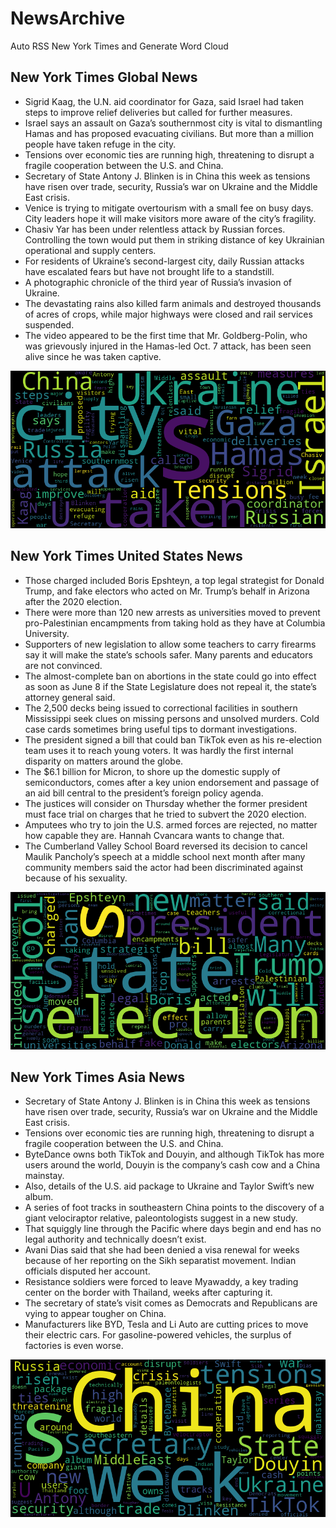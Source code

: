 # NewsArchive
Auto RSS New York Times and Generate Word Cloud

## New York Times Global News
* Sigrid Kaag, the U.N. aid coordinator for Gaza, said Israel had taken steps to improve relief deliveries but called for further measures.
* Israel says an assault on Gaza’s southernmost city is vital to dismantling Hamas and has proposed evacuating civilians. But more than a million people have taken refuge in the city.
* Tensions over economic ties are running high, threatening to disrupt a fragile cooperation between the U.S. and China.
* Secretary of State Antony J. Blinken is in China this week as tensions have risen over trade, security, Russia’s war on Ukraine and the Middle East crisis.
* Venice is trying to mitigate overtourism with a small fee on busy days. City leaders hope it will make visitors more aware of the city’s fragility.
* Chasiv Yar has been under relentless attack by Russian forces. Controlling the town would put them in striking distance of key Ukrainian operational and supply centers.
* For residents of Ukraine’s second-largest city, daily Russian attacks have escalated fears but have not brought life to a standstill.
* A photographic chronicle of the third year of Russia’s invasion of Ukraine.
* The devastating rains also killed farm animals and destroyed thousands of acres of crops, while major highways were closed and rail services suspended.
* The video appeared to be the first time that Mr. Goldberg-Polin, who was grievously injured in the Hamas-led Oct. 7 attack, has been seen alive since he was taken captive.

![Global](./global.png)
## New York Times United States News
* Those charged included Boris Epshteyn, a top legal strategist for Donald Trump, and fake electors who acted on Mr. Trump’s behalf in Arizona after the 2020 election.
* There were more than 120 new arrests as universities moved to prevent pro-Palestinian encampments from taking hold as they have at Columbia University.
* Supporters of new legislation to allow some teachers to carry firearms say it will make the state’s schools safer. Many parents and educators are not convinced.
* The almost-complete ban on abortions in the state could go into effect as soon as June 8 if the State Legislature does not repeal it, the state’s attorney general said.
* The 2,500 decks being issued to correctional facilities in southern Mississippi seek clues on missing persons and unsolved murders. Cold case cards sometimes bring useful tips to dormant investigations.
* The president signed a bill that could ban TikTok even as his re-election team uses it to reach young voters. It was hardly the first internal disparity on matters around the globe.
* The $6.1 billion for Micron, to shore up the domestic supply of semiconductors, comes after a key union endorsement and passage of an aid bill central to the president’s foreign policy agenda.
* The justices will consider on Thursday whether the former president must face trial on charges that he tried to subvert the 2020 election.
* Amputees who try to join the U.S. armed forces are rejected, no matter how capable they are. Hannah Cvancara wants to change that.
* The Cumberland Valley School Board reversed its decision to cancel Maulik Pancholy’s speech at a middle school next month after many community members said the actor had been discriminated against because of his sexuality.

![US](./usnews.png)
## New York Times Asia News
* Secretary of State Antony J. Blinken is in China this week as tensions have risen over trade, security, Russia’s war on Ukraine and the Middle East crisis.
* Tensions over economic ties are running high, threatening to disrupt a fragile cooperation between the U.S. and China.
* ByteDance owns both TikTok and Douyin, and although TikTok has more users around the world, Douyin is the company’s cash cow and a China mainstay.
* Also, details of the U.S. aid package to Ukraine and Taylor Swift’s new album.
* A series of foot tracks in southeastern China points to the discovery of a giant velociraptor relative, paleontologists suggest in a new study.
* That squiggly line through the Pacific where days begin and end has no legal authority and technically doesn’t exist.
* Avani Dias said that she had been denied a visa renewal for weeks because of her reporting on the Sikh separatist movement. Indian officials disputed her account.
* Resistance soldiers were forced to leave Myawaddy, a key trading center on the border with Thailand, weeks after capturing it.
* The secretary of state’s visit comes as Democrats and Republicans are vying to appear tougher on China.
* Manufacturers like BYD, Tesla and Li Auto are cutting prices to move their electric cars. For gasoline-powered vehicles, the surplus of factories is even worse.

![Asian](./asian.png)
